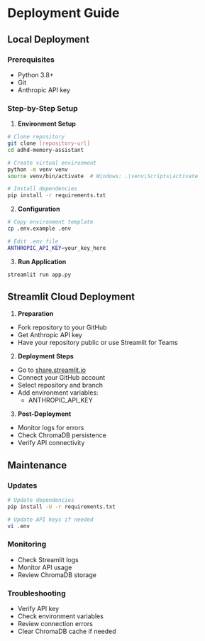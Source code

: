 # Deployment Guide

## Local Deployment

### Prerequisites
- Python 3.8+
- Git
- Anthropic API key

### Step-by-Step Setup

1. **Environment Setup**
```bash
# Clone repository
git clone [repository-url]
cd adhd-memory-assistant

# Create virtual environment
python -m venv venv
source venv/bin/activate  # Windows: .\venv\Scripts\activate

# Install dependencies
pip install -r requirements.txt
```

2. **Configuration**
```bash
# Copy environment template
cp .env.example .env

# Edit .env file
ANTHROPIC_API_KEY=your_key_here
```

3. **Run Application**
```bash
streamlit run app.py
```

## Streamlit Cloud Deployment

1. **Preparation**
- Fork repository to your GitHub
- Get Anthropic API key
- Have your repository public or use Streamlit for Teams

2. **Deployment Steps**
- Go to [share.streamlit.io](https://share.streamlit.io)
- Connect your GitHub account
- Select repository and branch
- Add environment variables:
  - ANTHROPIC_API_KEY

3. **Post-Deployment**
- Monitor logs for errors
- Check ChromaDB persistence
- Verify API connectivity

## Maintenance

### Updates
```bash
# Update dependencies
pip install -U -r requirements.txt

# Update API keys if needed
vi .env
```

### Monitoring
- Check Streamlit logs
- Monitor API usage
- Review ChromaDB storage

### Troubleshooting
- Verify API key
- Check environment variables
- Review connection errors
- Clear ChromaDB cache if needed